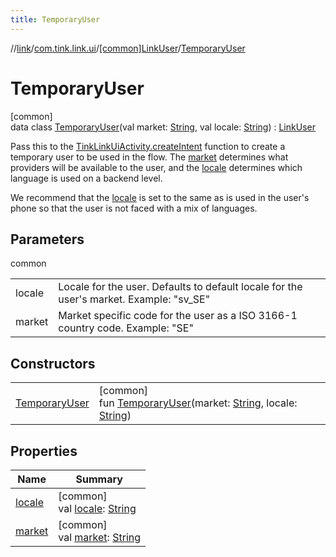 ```yaml
---
title: TemporaryUser
---
```

//[link](../../../../index.html)/[com.tink.link.ui](../../index.html)/[[common]LinkUser](../index.html)/[TemporaryUser](index.html)



# TemporaryUser



[common]\
data class [TemporaryUser](index.html)(val market: [String](https://kotlinlang.org/api/latest/jvm/stdlib/kotlin/-string/index.html), val locale: [String](https://kotlinlang.org/api/latest/jvm/stdlib/kotlin/-string/index.html)) : [LinkUser](../index.html)

Pass this to the [TinkLinkUiActivity.createIntent](../../[common]-tink-link-ui-activity/-companion/create-intent.html) function to create a temporary user to be used in the flow. The [market](market.html) determines what providers will be available to the user, and the [locale](locale.html) determines which language is used on a backend level.



We recommend that the [locale](locale.html) is set to the same as is used in the user's phone so that the user is not faced with a mix of languages.



## Parameters


common

| | |
|---|---|
| locale | Locale for the user. Defaults to default locale for the user's market. Example: &quot;sv_SE&quot; |
| market | Market specific code for the user as a ISO 3166-1 country code. Example: &quot;SE&quot; |



## Constructors


| | |
|---|---|
| [TemporaryUser](-temporary-user.html) | [common]<br>fun [TemporaryUser](-temporary-user.html)(market: [String](https://kotlinlang.org/api/latest/jvm/stdlib/kotlin/-string/index.html), locale: [String](https://kotlinlang.org/api/latest/jvm/stdlib/kotlin/-string/index.html)) |


## Properties


| Name | Summary |
|---|---|
| [locale](locale.html) | [common]<br>val [locale](locale.html): [String](https://kotlinlang.org/api/latest/jvm/stdlib/kotlin/-string/index.html) |
| [market](market.html) | [common]<br>val [market](market.html): [String](https://kotlinlang.org/api/latest/jvm/stdlib/kotlin/-string/index.html) |

